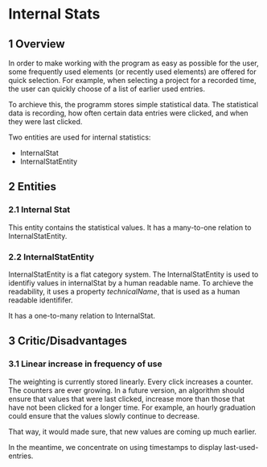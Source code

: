 # Internal Stats

## 1 Overview

In order to make working with the program as easy as possible for the user,
some frequently used elements (or recently used elements) are offered for quick selection.
For example, when selecting a project for a recorded time, the user can quickly choose of a list of earlier used entries.

To archieve this, the programm stores simple statistical data.
The statistical data is recording, how often certain data entries were clicked,
and when they were last clicked.

Two entities are used for internal statistics:

* InternalStat
* InternalStatEntity


## 2 Entities

### 2.1 Internal Stat

This entity contains the statistical values. It has a many-to-one relation to InternalStatEntity.

### 2.2 InternalStatEntity

InternalStatEntity is a flat category system.
The InternalStatEntity is used to identifiy values in internalStat by a human readable name.
To archieve the readability, it uses a property *technicalName*, that is used as a human readable identififer.

It has a one-to-many relation to InternalStat.

## 3 Critic/Disadvantages

### 3.1 Linear increase in frequency of use

The weighting is currently stored linearly. Every click increases a counter. The counters are ever growing. In a future version, an algorithm should ensure that values ​​that were last clicked, increase more than those that have not been clicked for a longer time. For example, an hourly graduation could ensure that the values ​​slowly continue to decrease.

That way, it would made sure, that new values are coming up much earlier.

In the meantime, we concentrate on using timestamps to display last-used-entries.